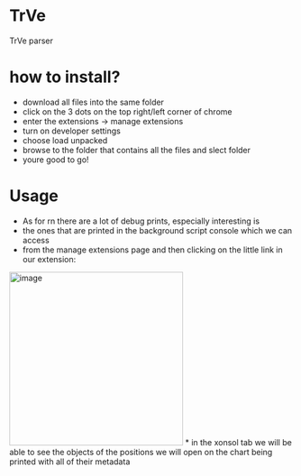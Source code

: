 # TrVe
TrVe parser

# how to install?

* download all files into the same folder
* click on the 3 dots on the top right/left corner of chrome
* enter the extensions -> manage extensions
* turn on developer settings
* choose load unpacked
* browse to the folder that contains all the files and slect folder
* youre good to go!

# Usage
* As for rn there are a lot of debug prints, especially interesting is
* the ones that are printed in the background script console which we can access
* from the manage extensions page and then clicking on the little link in our extension:
<img width="308" alt="image" src="https://github.com/7errfex/TrVe/assets/147002056/0f83c338-7f43-490f-82ba-78a9cd5ad7ce">
* in the xonsol tab we will be able to see the objects of the positions we will open on the chart being printed with all of their metadata

